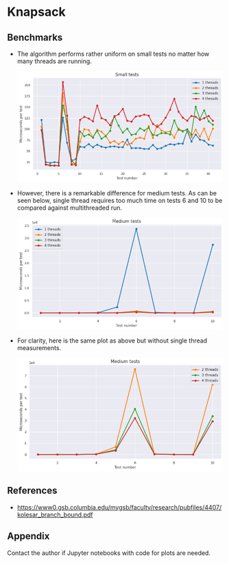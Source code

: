 # Knapsack


## Benchmarks
* The algorithm performs rather uniform on small tests no matter how many threads are running.
  
  ![small-absolute](plots/small-tests-absolute.png)

* However, there is a remarkable difference for medium tests. 
  As can be seen below, single thread requires too much time on tests 6 and 10 to be compared against multithreaded run.
  
  ![medium-absolute](plots/medium-tests-absolute.png)

* For clarity, here is the same plot as above but without single thread measurements.
  
  ![medium-absolute-without-one](plots/medium-tests-absolute-without-one.png)

## References
* https://www0.gsb.columbia.edu/mygsb/faculty/research/pubfiles/4407/kolesar_branch_bound.pdf

## Appendix
Contact the author if Jupyter notebooks with code for plots are needed.
